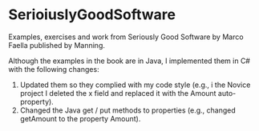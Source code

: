 # SerioiuslyGoodSoftware
Examples, exercises and work from Seriously Good Software by Marco Faella published by Manning. 

Although the examples in the book are in Java, I implemented them in C# with the following changes:
1) Updated them so they complied with my code style (e.g., i the Novice project I deleted the x field and replaced it with the Amount auto-property). 
2) Changed the Java get / put methods to properties (e.g., changed getAmount to the property Amount).
